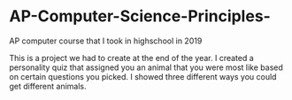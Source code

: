 # AP-Computer-Science-Principles-
AP computer course that I took in highschool in 2019



This is a project we had to create at the end of the year. I created a personality quiz that assigned you an animal that you were most like based on certain questions you picked. I showed three different ways you could get different animals. 
